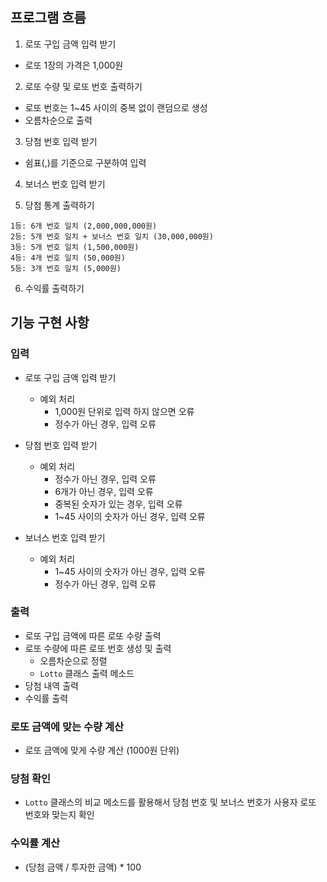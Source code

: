 ## 프로그램 흐름

1. 로또 구입 금액 입력 받기

- 로또 1장의 가격은 1,000원

2. 로또 수량 및 로또 번호 출력하기

- 로또 번호는 1~45 사이의 중복 없이 랜덤으로 생성
- 오름차순으로 출력

3. 당첨 번호 입력 받기

- 쉼표(,)를 기준으로 구분하여 입력

4. 보너스 번호 입력 받기

5. 당첨 통계 출력하기

```
1등: 6개 번호 일치 (2,000,000,000원)
2등: 5개 번호 일치 + 보너스 번호 일치 (30,000,000원)
3등: 5개 번호 일치 (1,500,000원)
4등: 4개 번호 일치 (50,000원)
5등: 3개 번호 일치 (5,000원)
```

6. 수익률 출력하기

## 기능 구현 사항

### 입력

- 로또 구입 금액 입력 받기

  - 예외 처리
    - 1,000원 단위로 입력 하지 않으면 오류
    - 정수가 아닌 경우, 입력 오류

- 당첨 번호 입력 받기

  - 예외 처리
    - 정수가 아닌 경우, 입력 오류
    - 6개가 아닌 경우, 입력 오류
    - 중복된 숫자가 있는 경우, 입력 오류
    - 1~45 사이의 숫자가 아닌 경우, 입력 오류

- 보너스 번호 입력 받기

  - 예외 처리
    - 1~45 사이의 숫자가 아닌 경우, 입력 오류
    - 정수가 아닌 경우, 입력 오류

### 출력

- 로또 구입 금액에 따른 로또 수량 출력
- 로또 수량에 따른 로또 번호 생성 및 출력
  - 오름차순으로 정렬
  - `Lotto` 클래스 출력 메소드
- 당첨 내역 출력
- 수익률 출력

### 로또 금액에 맞는 수량 계산

- 로또 금액에 맞게 수량 계산 (1000원 단위)

### 당첨 확인

- `Lotto` 클래스의 비교 메소드를 활용해서 당첨 번호 및 보너스 번호가 사용자 로또 번호와 맞는지 확인

### 수익률 계산

- (당첨 금액 / 투자한 금액) \* 100
